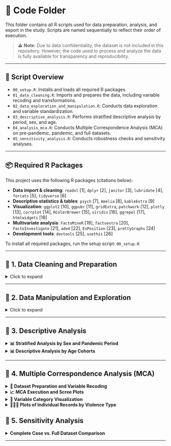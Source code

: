 
# 📁 Code Folder

This folder contains all R scripts used for data preparation, analysis, and export in the study. Scripts are named sequentially to reflect their order of execution.

> ⚠️ **Note**: Due to data confidentiality, the dataset is not included in this repository. However, the code used to process and analyze the data is fully available for transparency and reproducibility.

---


## 🔧 Script Overview

- `00_setup.R`: Installs and loads all required R packages.  
- `01_data_cleaning.R`: Imports and prepares the data, including variable recoding and transformations.  
- `02_data_exploration_and_manipulation.R`: Conducts data exploration and variable standardization.  
- `03_descriptive_analysis.R`: Performs stratified descriptive analysis by period, sex, and age.  
- `04_analysis_mca.R`: Conducts Multiple Correspondence Analysis (MCA) on pre-pandemic, pandemic, and full datasets.  
- `05_sensitivity_analysis.R`: Conducts robustness checks and sensitivity analyses.  
 
---

## 📦 Required R Packages

This project uses the following R packages (citations below):

- **Data import & cleaning**: `readxl` [1], `dplyr` [2], `janitor` [3], `lubridate` [4], `forcats` [5], `tidyverse` [6]  
- **Descriptive statistics & tables**: `psych` [7], `Amelia` [8], `kableExtra` [9]  
- **Visualization**: `ggplot2` [10], `ggpubr` [11], `gridExtra`, `patchwork` [12], `plotly` [13], `corrplot` [14], `RColorBrewer` [15], `viridis` [16], `ggrepel` [17], `htmlwidgets` [18]  
- **Multivariate analysis**: `FactoMineR` [19], `factoextra` [20], `FactoInvestigate` [21], `ade4` [22], `ExPosition` [23], `prettyGraphs` [24]  
- **Development tools**: `devtools` [25], `usethis` [26]  

To install all required packages, run the setup script: `00_setup.R`

---

## 🧹 1. Data Cleaning and Preparation

<details>
<summary>Click to expand</summary>

Each annual dataset (2017–2022) underwent a standardized and reproducible data cleaning process. The script included:

- Importing raw data from Excel files using `readxl`
- Initial inspection using `summary()` and `names()`
- Selection of relevant variables based on a predefined protocol
- Renaming variables for consistency across years
- Type conversion for dates, factors, and numerics using `lubridate`, `dplyr`, and `forcats`
- Re-labeling categories using INS dictionaries
- Recoding unknown or inconsistent values
- Systematic handling of missing data
- Exporting cleaned datasets as `.Rds` and `.RData` files

> ⚠️ The same process was applied to all datasets, with slight adjustments for annual structural differences.

See the full procedure in `01_data_cleaning.R`.
</details>

---

## 🧮 2. Data Manipulation and Exploration

<details>
<summary>Click to expand</summary>

This script standardizes variables across years (2017–2022) for analysis. Key steps:

- Date validation (`fech.not`, `fech.hech`)  
- Age grouped into health system-relevant categories  
- Re-labeling of sociodemographic and violence-related variables  
- Creation of thematic groups (e.g., by type of violence, relationship to aggressor)  
- Generation of simplified, analysis-ready variables  
- Export of `.Rds` files

**Time Analysis (2020 Focus)**  
- Binary classification of events by period (`periodo.hecho`, `periodo.not`)  
- Validation of consistency  
- Dataset split into `vio.2020.before` and `vio.2020.pandemic`

**Time Delay Computation (2017–2022)**  
- Calculated `dif.dias` (event-to-notification delay)  
- Computed summary stats (mean, median, SD)  
- Histograms visualized and exported  
- Outlier filtering: negative or >30-day delays

**Final Outputs**  
- `.c` files saved annually (e.g., `vio.2017.c`)  
- Combined histogram plots exported  
- Full-period dataset `vio.todo` created, labeled by period

See full script: `02_data_exploration_and_manipulation.R`

</details>

---

## 🧾 3. Descriptive Analysis

<details>
<summary><strong>📊 Stratified Analysis by Sex and Pandemic Period</strong></summary>

This section presents descriptive statistics stratified by:

- **Sex**: Female / Male  
- **Pandemic period**: Prepandemic / Pandemic  

###  Steps:

- Datasets were split:  
  `vio.before.female`, `vio.before.male`, `vio.pandemic.female`, `vio.pandemic.male`

- **Continuous variables**: Summarized with `describe()` (e.g., age, time delay)

- **Categorical variables**: Summarized with `tabyl()` + `adorn_percentages()` (e.g., occupation, violence type)


</details>

<details>
<summary><strong>📊 Descriptive Analysis by Age Cohorts</strong></summary>

Survivors were grouped into official age cohorts:

- **Children**: 0–5 (early), 6–11 (childhood), 12–17 (adolescence)  
- **Adults**: 18–26 (youth), 27–59 (adulthood), 60+ (older adults)


###  Steps:

- Each **sex × period** subgroup was split by age group

- Frequencies and distributions were recalculated

- Factor levels were cleaned and harmonized across years

- Tables were exported for reporting and annexes


See the full script: `03_descriptive_analysis.R`

</details>

---

## 🎯 4. Multiple Correspondence Analysis (MCA)

<details>
<summary><strong>🧪 Dataset Preparation and Variable Recoding</strong></summary>

###  Datasets:

- `vio.before.MCA`: Prepandemic  
- `vio.pandemic.MCA`: Pandemic  
- `vio.todo.MCA`: Combined (includes `Period` variable)

###  Preprocessing:

- Selected 10–11 categorical variables (e.g., `Sex`, `Activity`, `Violence`, `Relation`, etc.)

- Translated variable names to English

- Recoded values:
  - `"Sí"` → `"Yes"`  
  - `"Phsychological"` → `"Psychological"`  
  - `"Civic leaders and students"` → `"Students and civic leaders"`

- Saved final datasets as `.Rds` files

</details>

<details>
<summary><strong>📈 MCA Execution and Scree Plots</strong></summary>

###  Execution:

- Ran `MCA(..., ncp = 3)` using `FactoMineR`

- Extracted eigenvalues via `get_eigenvalue()`

###  Scree Plots:

- Created using `fviz_screeplot()`  
- Red dashed threshold line at **4.9%**  
- Exported as `.pdf` (e.g., `Screeplot.vio.todo.pdf`)

</details>

<details>
<summary><strong>📌 Variable Category Visualization</strong></summary>

###  2D Plots:

- Used `fviz_mca_var()` to plot:
  - Dim 1 vs 2  
  - Dim 1 vs 3  
  - Dim 2 vs 3

- Combined with `patchwork::plot_layout()`

- Labeled key categories with `geom_text_repel()` (e.g., `"Sexual violence"`)

- Shaded quadrants with `viridisLite::viridis()` palette (color blind friendly palette)

- Saved as `.pdf` (e.g., `categorias.MCA.vio.before.todo.quadrant.pdf`)

###  3D Plots:

- Created with `plotly::plot_ly()`  
- Labeled axes with variance explained  
- Saved as `.html` (e.g., `3D_MCA_Categories_with_Todo.html`)

</details>

<details>
<summary><strong>🧑‍🤝‍🧑 Plots of Individual Records by Violence Type</strong></summary>

###  2D Plots:

- Colored by `Violence` group  
- Added confidence ellipses (95%) with `fviz_mca_ind()`

- Used `viridis_d` color scale  (color blind friendly palette)
- Saved as `.pdf` (e.g., `individuals.pandemic.vio.pdf`)

###  3D Plots:

- Built with `plot_ly()`  
- Grouped by `Violence` type  
- Interactive format saved as `.html` (e.g., `3D_MCA_individuals_prepandemic.html`)


See full script: `04_analysis_mca.R`

✅ Both the descriptive and MCA analyses were structured to maintain consistency across prepandemic, pandemic, and combined datasets, enabling valid comparisons over time.


</details>


## 🧪 5. Sensitivity Analysis

<details>
  
<summary><strong>Complete Case vs. Full Dataset Comparison</strong></summary>


This script conducts a sensitivity analysis to compare the original dataset (which includes missing data treated as a separate category) against a version with **complete cases only** (rows with no missing values). The goal is to test the robustness and stability of the **Multiple Correspondence Analysis (MCA)** results.

Key steps include:

- **Quantification and Visualization of Missing Data**:
  - Overall and per-variable missingness.
  - Visual exploration using `missmap()` from the `Amelia` package.

- **Comparison of Variable Distributions**:
  - Key variables (`Sex`, `Type of violence`, `Pandemic period`) were compared across datasets using `tabyl()` and percentage formatting.
  - Stacked bar charts of `Type of violence` by `Sex` were created for both datasets to visualize differences.

- **Multiple Correspondence Analysis (MCA) – Complete Cases**:
  - MCA was performed on the complete-case dataset using `FactoMineR::MCA()` with 3 dimensions.
  - Scree plot generated to examine variance explained.
  - Standard 2D MCA biplots (`Dim 1 vs 2`, `1 vs 3`, `2 vs 3`) were produced.
  - An integrated panel of all 2D plots was also saved.
  - A quadrant-shaded biplot of variable categories was created, highlighting key violence-related categories.

- **3D MCA Plots**:
  - Interactive 3D scatter plots of variable categories were built using `plotly::plot_ly()`.
  - Axes represent the three main MCA dimensions, annotated with explained variance.

- **Individual Record Plots**:
  - 2D plot of individuals by `Type of violence` with confidence ellipses.
  - 3D interactive plot with individuals colored by violence category.

> ✅ This sensitivity analysis allows for the evaluation of how missing data may impact MCA outputs and strengthens the transparency of the analysis.

You can explore the full procedure in the script `05_sensitivity_analysis.R`. 

</details>

---
